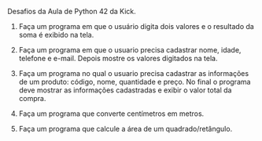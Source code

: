 Desafios da Aula de Python 42 da Kick.

1) Faça um programa em que o usuário digita dois valores e o resultado da soma é exibido na tela.

2) Faça um programa em que o usuario precisa cadastrar nome, idade, telefone e e-mail. Depois mostre os valores digitados na tela.

3) Faça um programa no qual o usuario precisa cadastrar as informações de um produto: código, nome, quantidade e preço. No final o programa deve mostrar as informações cadastradas e exibir o valor total da compra.

4) Faça um programa que converte centímetros em metros.
   
6) Faça um programa que calcule a área de um quadrado/retângulo.

 

